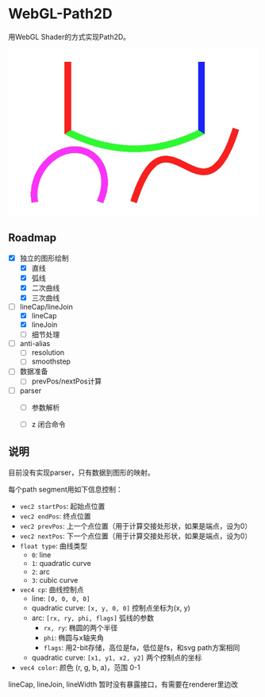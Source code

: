 # WebGL-Path2D

用WebGL Shader的方式实现Path2D。

![](./images/demo.jpg)

## Roadmap

* [x] 独立的图形绘制
    * [x] 直线
    * [x] 弧线
    * [x] 二次曲线
    * [x] 三次曲线
* [ ] lineCap/lineJoin
    * [x] lineCap
    * [x] lineJoin
    * [ ] 细节处理
* [ ] anti-alias
    * [ ] resolution
    * [ ] smoothstep
* [ ] 数据准备
    * [ ] prevPos/nextPos计算
* [ ] parser
    * [ ] 参数解析
    * [ ] z 闭合命令


## 说明

目前没有实现parser，只有数据到图形的映射。

每个path segment用如下信息控制：
* `vec2 startPos`: 起始点位置
* `vec2 endPos`: 终点位置
* `vec2 prevPos`: 上一个点位置（用于计算交接处形状，如果是端点，设为0）
* `vec2 nextPos`: 下一个点位置（用于计算交接处形状，如果是端点，设为0）
* `float type`: 曲线类型
    * `0`: line
    * `1`: quadratic curve
    * `2`: arc
    * `3`: cubic curve
* `vec4 cp`: 曲线控制点
    * line: `[0, 0, 0, 0]`
    * quadratic curve: `[x, y, 0, 0]` 控制点坐标为(x, y)
    * arc: `[rx, ry, phi, flags]` 弧线的参数
        * `rx, ry`: 椭圆的两个半径
        * `phi`: 椭圆与x轴夹角
        * `flags`: 用2-bit存储，高位是fa，低位是fs，和svg path方案相同
    * quadratic curve: `[x1, y1, x2, y2]` 两个控制点的坐标
* `vec4 color`: 颜色 (r, g, b, a)，范围 0-1

lineCap, lineJoin, lineWidth 暂时没有暴露接口，有需要在renderer里边改


